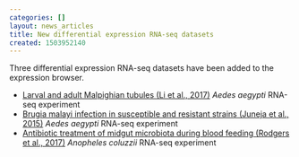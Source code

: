 ```yaml
---
categories: []
layout: news_articles
title: New differential expression RNA-seq datasets
created: 1503952140
---
```

Three differential expression RNA-seq datasets have been added to the expression browser.

<ul>
<li>
<a href="/expression-browser/experiment/SRP041845">Larval and adult Malpighian tubules (Li et al., 2017)</a> <i>Aedes aegypti</i> RNA-seq experiment</li>
<li>
<a href="/expression-browser/experiment/SRP044393">Brugia malayi infection in susceptible and resistant strains (Juneja et al., 2015)</a> <i>Aedes aegypti</i> RNA-seq experiment</li>
<li>
<a href="/expression-browser/experiment/SRP106793">Antibiotic treatment of midgut microbiota during blood feeding (Rodgers et al., 2017)</a> <i>Anopheles coluzzii</i> RNA-seq experiment</li>
</ul>
